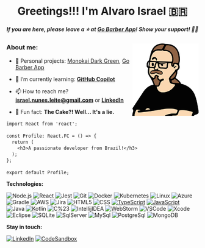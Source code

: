 
 <h1 align='center'>Greetings!!! I'm Alvaro Israel 🇧🇷</h1>

<h5 align='center'>If you are here, please leave a ⭐️ at <a href='https://github.com/AlvaroIsrael/gobarber-app'>Go
Barber App</a>! Show your support! 👍🏻</h6>

<img align='right' width='174' height='190' src='https://raw.githubusercontent.com/AlvaroIsrael/AlvaroIsrael/main/assets/avatar.png' alt='Alvaro Israel Nunes Leite'>

### About me:

- 🔭 Personal projects: [Monokai Dark Green](https://github.com/AlvaroIsrael/monokai-dark-green),
  [Go Barber App](https://github.com/AlvaroIsrael/gobarber-app)

- 🌱 I’m currently learning: **[GitHub Copilot](https://github.com/github/copilot-preview)**

- 📫 How to reach me? **israel.nunes.leite@gmail.com**
  or **[LinkedIn](https://www.linkedin.com/in/alvaroisraeldesenvolvedor/)**

- 🎂 Fun fact: **The Cake?! Well... It's a lie.**

```tsx
import React from 'react';

const Profile: React.FC = () => {
  return (
    <h3>A passionate developer from Brazil!</h3>
  );
};

export default Profile;
```

**Technologies:**

![Node.js](https://img.shields.io/badge/-Node-000?&logo=node.js)
![React](https://img.shields.io/badge/-React-000?&logo=React)
![Jest](https://img.shields.io/badge/-Jest-000?&logo=Jest&logoColor=C21325)
![Git](https://img.shields.io/badge/-Git-000?&logo=git&logoColor=F05032)
![Docker](https://img.shields.io/badge/-Docker-000?&logo=Docker)
![Kubernetes](https://img.shields.io/badge/-Kubernetes-000?&logo=Kubernetes)
![Linux](https://img.shields.io/badge/-Linux-000?&logo=Linux&logoColor=FCC624)
![Azure](https://img.shields.io/badge/-Azure-000?&logo=microsoft%20azure&logoColor=0089D6)
![Gradle](https://img.shields.io/badge/-Gradle-000?&logo=gradle&logoColor=02303A)
![AWS](https://img.shields.io/badge/-AWS-000?&logo=amazonaws&logoColor=FF9900)
![Jira](https://img.shields.io/badge/-Jira-000?&logo=jirasoftware&logoColor=0052CC)
![HTML5](https://img.shields.io/badge/-HTML5-000?&logo=html5&logoColor=E34F26)
![CSS](https://img.shields.io/badge/-CSS-000?&logo=css3&logoColor=1572B6)
[![TypeScript](https://img.shields.io/badge/-TypeScript-000?&logo=TypeScript&logoColor=007ACC)](https://github.com/AlvaroIsrael?tab=repositories&q=&type=&language=typescript)
[![JavaScript](https://img.shields.io/badge/-JavaScript-000?&logo=JavaScript&logoColor=ddc508)](https://github.com/AlvaroIsrael?tab=repositories&q=&type=&language=javascript)
![Java](https://img.shields.io/badge/-Java-000?&logo=Java&logoColor=B62829)
![Kotlin](https://img.shields.io/badge/-Kotlin-000?&logo=Kotlin&logoColor=B62829)
![C%23](https://img.shields.io/badge/-C%23-000?&logo=C%20sharp&logoColor=68217A)
![IntellijIDEA](https://img.shields.io/badge/-Intellij%20IDEA-000?&logo=Webstorm&logoColor=FC444F)
![WebStorm](https://img.shields.io/badge/-WebStorm-000?&logo=Webstorm&logoColor=179EDC)
![VSCode](https://img.shields.io/badge/-VSCode-000?&logo=Visual%20Studio%20Code&logoColor=007ACC)
![Xcode](https://img.shields.io/badge/-Xcode-000?&logo=xcode&logoColor=1575F9)
![Eclipse](https://img.shields.io/badge/-Eclipse-000?&logo=eclipseide&logoColor=2C2255)
![SQLite](https://img.shields.io/badge/-SQLite-000?&logo=sqlite&logoColor=003B57)
![SqlServer](https://img.shields.io/badge/-SqlServer-000?&logo=Microsoft%20SQL%20Server&logoColor=CC2927)
![MySql](https://img.shields.io/badge/-MySql-000?&logo=MySQL&logoColor=4479A1)
![PostgreSql](https://img.shields.io/badge/-PostgreSql-000?&logo=postgresql&logoColor=336791)
![MongoDB](https://img.shields.io/badge/-MongoDB-000?&logo=mongodb&logoColor=47A248)

**Stay in touch:**

[![LinkedIn](https://img.shields.io/badge/-LinkedIn-000?&logo=LinkedIn&logoColor=0077B5)](https://linkedin.com/in/alvaroisraeldesenvolvedor)
[![CodeSandbox](https://img.shields.io/badge/-CodeSandbox-000?&logo=CodeSandbox&logoColor=ffffff)](https://codesandbox.com/alvaro%20israel%20nunes%20leite)

